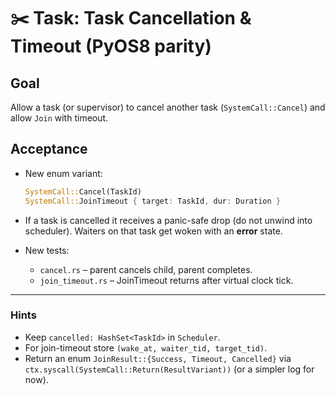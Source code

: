 # ✂️ Task: Task Cancellation & Timeout (PyOS8 parity)

## Goal
Allow a task (or supervisor) to cancel another task (`SystemCall::Cancel`)
and allow `Join` with timeout.

## Acceptance
* New enum variant:

  ```rust
  SystemCall::Cancel(TaskId)
  SystemCall::JoinTimeout { target: TaskId, dur: Duration }
  ```

* If a task is cancelled it receives a panic-safe drop (do not unwind
  into scheduler). Waiters on that task get woken with an **error** state.
* New tests:

    * `cancel.rs` – parent cancels child, parent completes.
    * `join_timeout.rs` – JoinTimeout returns after virtual clock tick.

---

### Hints

* Keep `cancelled: HashSet<TaskId>` in `Scheduler`.
* For join-timeout store `(wake_at, waiter_tid, target_tid)`.
* Return an enum `JoinResult::{Success, Timeout, Cancelled}` via
  `ctx.syscall(SystemCall::Return(ResultVariant))` (or a simpler log for now).

